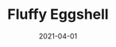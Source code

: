 ---
description: "Pattern%3A%20Fluffy%20%7C%20Color%3A%20Eggshell%20%7C%20width%3A%2054%u201D%20%7C%20Content%3A%20100%25%20Polyester%20%7C%20Abrasion%3A%2050%2C000%20Double%20Rubs%20-%20Wyzenbeek%20Method%20%7C%20Repeat%3A%20n/a%20%7C%20Finish%3A%20INCASE%20by%20CRYPTON%20%7C%20Flammability%3A%20NFPA%20260%2C%20UFAC%20Class%201%2C%20CAL%20117%20%7C%20Applications%3A%20Contract%20/%20Hospitality%2C%20Residential%20%7C%20"
tags: 
  - "Lark Fontaine"
  - "Fluffy"
  - "Textiles"
image_primary: "img/Fluffy_Eggshell_large.jpg"
href: "https://www.larkfontaine.com/collections/textiles/products/fluffy-eggshell"
designer: "Lark Fontaine"
title: "Fluffy Eggshell"
category: "Textiles"
subtitle: ""
manufacturer: "Lark Fontaine"
slug: "/manufacturers/lark-fontaine/textiles/lark-fontaine-fluffy-eggshell"
date: "2021-04-01"
---